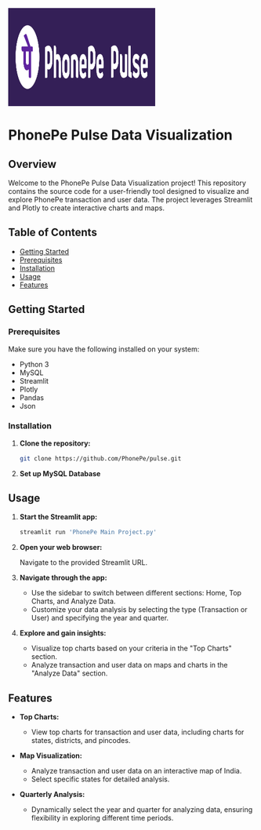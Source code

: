 <img src="PhonePe_Logo.jpg" alt="PhonePe Logo" width="300" height="200">

# PhonePe Pulse Data Visualization

## Overview

Welcome to the PhonePe Pulse Data Visualization project! This repository contains the source code for a user-friendly tool designed to visualize and explore PhonePe transaction and user data. The project leverages Streamlit and Plotly to create interactive charts and maps.

## Table of Contents
- [Getting Started](#getting-started)
- [Prerequisites](#prerequisites)
- [Installation](#installation)
- [Usage](#usage)
- [Features](#features)

## Getting Started

### Prerequisites

Make sure you have the following installed on your system:

- Python 3
- MySQL
- Streamlit
- Plotly
- Pandas
- Json

### Installation

1. **Clone the repository:**

   ```bash
   git clone https://github.com/PhonePe/pulse.git
   ```
2. **Set up MySQL Database**

## Usage

1. **Start the Streamlit app:**

    ```bash
    streamlit run 'PhonePe Main Project.py'
    ```

2. **Open your web browser:**

    Navigate to the provided Streamlit URL.

3. **Navigate through the app:**

    - Use the sidebar to switch between different sections: Home, Top Charts, and Analyze Data.
    - Customize your data analysis by selecting the type (Transaction or User) and specifying the year and quarter.

4. **Explore and gain insights:**

    - Visualize top charts based on your criteria in the "Top Charts" section.
    - Analyze transaction and user data on maps and charts in the "Analyze Data" section.

## Features

- **Top Charts:**
  - View top charts for transaction and user data, including charts for states, districts, and pincodes.

- **Map Visualization:**
  - Analyze transaction and user data on an interactive map of India.
  - Select specific states for detailed analysis.

- **Quarterly Analysis:**
  - Dynamically select the year and quarter for analyzing data, ensuring flexibility in exploring different time periods.

